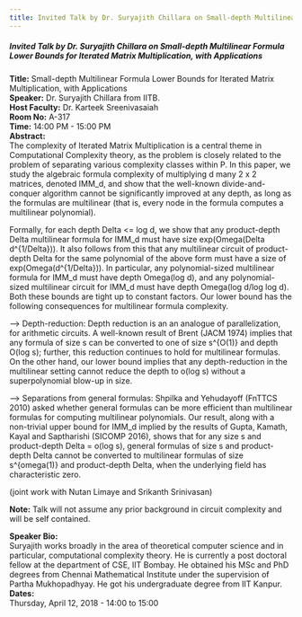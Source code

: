 ```yaml
---
title: Invited Talk by Dr. Suryajith Chillara on Small-depth Multilinear Formula Lower Bounds for Iterated Matrix
---
```


##### **Invited Talk by Dr. Suryajith Chillara on Small-depth Multilinear Formula Lower Bounds for Iterated Matrix Multiplication, with Applications**
**Title:** Small-depth Multilinear Formula Lower Bounds for Iterated Matrix Multiplication, with Applications  
**Speaker:** Dr. Suryajith Chillara from IITB.  
**Host Faculty:**  Dr. Karteek Sreenivasaiah  
**Room No:** A-317  
**Time:** 14:00 PM - 15:00 PM  
**Abstract:**  
The complexity of Iterated Matrix Multiplication is a central theme in Computational Complexity theory, as the problem is closely related to the problem of separating various complexity classes within P. In this paper, we study the algebraic formula complexity of multiplying d many 2 x 2 matrices, denoted IMM_d, and show that the well-known divide-and-conquer algorithm cannot be significantly improved at any depth, as long as the formulas are multilinear (that is, every node in the formula computes a multilinear polynomial). 

Formally, for each depth Delta <= log d, we show that any product-depth Delta multilinear formula for IMM_d must have size exp(Omega(Delta d^{1/Delta})). It also follows from this that any multilinear circuit of product-depth Delta for the same polynomial of the above form must have a size of exp(Omega(d^{1/Delta})). In particular, any polynomial-sized multilinear formula for IMM_d must have depth Omega(log d), and any polynomial-sized multilinear circuit for IMM_d must have depth Omega(log d/log log d). Both these bounds are tight up to constant factors. Our lower bound has the following consequences for multilinear formula complexity. 

--> Depth-reduction: Depth reduction is an an analogue of parallelization, for arithmetic circuits. A well-known result of Brent (JACM 1974) implies that any formula of size s can be converted to one of size s^{O(1)} and depth O(log s); further, this reduction continues to hold for multilinear formulas. On the other hand, our lower bound implies that any depth-reduction in the multilinear setting cannot reduce the depth to o(log s) without a superpolynomial blow-up in size. 

--> Separations from general formulas: Shpilka and Yehudayoff (FnTTCS 2010) asked whether general formulas can be more efficient than multilinear formulas for computing multilinear polynomials. Our result, along with a non-trivial upper bound for IMM_d implied by the results of Gupta, Kamath, Kayal and Saptharishi (SICOMP 2016), shows that for any size s and product-depth Delta = o(log s), general formulas of size s and product-depth Delta cannot be converted to multilinear formulas of size s^{omega(1)} and product-depth Delta, when the underlying field has characteristic zero.

(joint work with Nutan Limaye and Srikanth Srinivasan)

**Note:** Talk will not assume any prior background in circuit complexity and will be self contained.
 
**Speaker Bio:**  
Suryajith works broadly in the area of theoretical computer science and in particular, computational complexity theory. He is currently a post doctoral fellow at the department of CSE, IIT Bombay. He obtained his MSc and PhD degrees from Chennai Mathematical Institute under the supervision of Partha Mukhopadhyay.  He got his undergraduate degree from IIT Kanpur.
**Dates:**  
Thursday, April 12, 2018 - 14:00 to 15:00